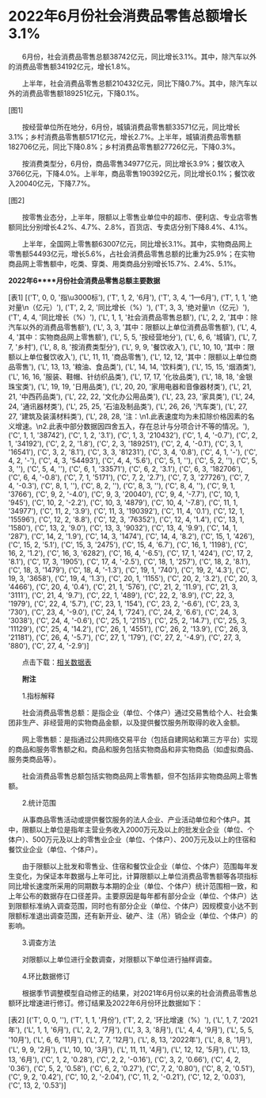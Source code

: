# 2022年6月份社会消费品零售总额增长3.1%

　　6月份，社会消费品零售总额38742亿元，同比增长3.1%。其中，除汽车以外的消费品零售额34192亿元，增长1.8%。

　　上半年，社会消费品零售总额210432亿元，同比下降0.7%。其中，除汽车以外的消费品零售额189251亿元，下降0.1%。

[图1]

　　按经营单位所在地分，6月份，城镇消费品零售额33571亿元，同比增长3.1%；乡村消费品零售额5171亿元，增长2.7%。上半年，城镇消费品零售额182706亿元，同比下降0.8%；乡村消费品零售额27726亿元，下降0.3%。

　　按消费类型分，6月份，商品零售34977亿元，同比增长3.9%；餐饮收入3766亿元，下降4.0%。上半年，商品零售190392亿元，同比增长0.1%；餐饮收入20040亿元，下降7.7%。

[图2]

　　按零售业态分，上半年，限额以上零售业单位中的超市、便利店、专业店零售额同比分别增长4.2%、4.7%、2.8%，百货店、专卖店分别下降8.4%、4.1%。

　　上半年，全国网上零售额63007亿元，同比增长3.1%。其中，实物商品网上零售额54493亿元，增长5.6%，占社会消费品零售总额的比重为25.9%；在实物商品网上零售额中，吃类、穿类、用类商品分别增长15.7%、2.4%、5.1%。

**2022****年****6****月份社会消费品零售总额主要数据**

[表1]
[('T', 0, 0, '指\u3000标'), ('T', 1, 2, '6月'), ('T', 3, 4, '1—6月'), ('T', 1, 1, '绝对量\n（亿元）'), ('T', 2, 2, '同比增长（%）'), ('T', 3, 3, '绝对量\n（亿元）'), ('T', 4, 4, '同比增长（%）'), ('L', 1, 1, '社会消费品零售总额'), ('L', 2, 2, '其中：除汽车以外的消费品零售额'), ('L', 3, 3, '其中：限额以上单位消费品零售额'), ('L', 4, 4, '其中：实物商品网上零售额'), ('L', 5, 5, '按经营地分'), ('L', 6, 6, '城镇'), ('L', 7, 7, '乡村'), ('L', 8, 8, '按消费类型分'), ('L', 9, 9, '餐饮收入'), ('L', 10, 10, '其中：限额以上单位餐饮收入'), ('L', 11, 11, '商品零售'), ('L', 12, 12, '其中：限额以上单位商品零售'), ('L', 13, 13, '粮油、食品类'), ('L', 14, 14, '饮料类'), ('L', 15, 15, '烟酒类'), ('L', 16, 16, '服装、鞋帽、针纺织品类'), ('L', 17, 17, '化妆品类'), ('L', 18, 18, '金银珠宝类'), ('L', 19, 19, '日用品类'), ('L', 20, 20, '家用电器和音像器材类'), ('L', 21, 21, '中西药品类'), ('L', 22, 22, '文化办公用品类'), ('L', 23, 23, '家具类'), ('L', 24, 24, '通讯器材类'), ('L', 25, 25, '石油及制品类'), ('L', 26, 26, '汽车类'), ('L', 27, 27, '建筑及装潢材料类'), ('L', 28, 28, '注：\n1.此表速度均为未扣除价格因素的名义增速。\n2.此表中部分数据因四舍五入，存在总计与分项合计不等的情况。'), ('C', 1, 1, '38742'), ('C', 1, 2, '3.1'), ('C', 1, 3, '210432'), ('C', 1, 4, '-0.7'), ('C', 2, 1, '34192'), ('C', 2, 2, '1.8'), ('C', 2, 3, '189251'), ('C', 2, 4, '-0.1'), ('C', 3, 1, '16541'), ('C', 3, 2, '8.1'), ('C', 3, 3, '81231'), ('C', 3, 4, '0.8'), ('C', 4, 1, '-'), ('C', 4, 2, '-'), ('C', 4, 3, '54493'), ('C', 4, 4, '5.6'), ('C', 5, 1, ''), ('C', 5, 2, ''), ('C', 5, 3, ''), ('C', 5, 4, ''), ('C', 6, 1, '33571'), ('C', 6, 2, '3.1'), ('C', 6, 3, '182706'), ('C', 6, 4, '-0.8'), ('C', 7, 1, '5171'), ('C', 7, 2, '2.7'), ('C', 7, 3, '27726'), ('C', 7, 4, '-0.3'), ('C', 8, 1, ''), ('C', 8, 2, ''), ('C', 8, 3, ''), ('C', 8, 4, ''), ('C', 9, 1, '3766'), ('C', 9, 2, '-4.0'), ('C', 9, 3, '20040'), ('C', 9, 4, '-7.7'), ('C', 10, 1, '945'), ('C', 10, 2, '-2.2'), ('C', 10, 3, '4879'), ('C', 10, 4, '-7.8'), ('C', 11, 1, '34977'), ('C', 11, 2, '3.9'), ('C', 11, 3, '190392'), ('C', 11, 4, '0.1'), ('C', 12, 1, '15596'), ('C', 12, 2, '8.8'), ('C', 12, 3, '76352'), ('C', 12, 4, '1.4'), ('C', 13, 1, '1580'), ('C', 13, 2, '9.0'), ('C', 13, 3, '9032'), ('C', 13, 4, '9.9'), ('C', 14, 1, '287'), ('C', 14, 2, '1.9'), ('C', 14, 3, '1474'), ('C', 14, 4, '8.2'), ('C', 15, 1, '426'), ('C', 15, 2, '5.1'), ('C', 15, 3, '2475'), ('C', 15, 4, '6.7'), ('C', 16, 1, '1198'), ('C', 16, 2, '1.2'), ('C', 16, 3, '6282'), ('C', 16, 4, '-6.5'), ('C', 17, 1, '424'), ('C', 17, 2, '8.1'), ('C', 17, 3, '1905'), ('C', 17, 4, '-2.5'), ('C', 18, 1, '257'), ('C', 18, 2, '8.1'), ('C', 18, 3, '1479'), ('C', 18, 4, '-1.3'), ('C', 19, 1, '740'), ('C', 19, 2, '4.3'), ('C', 19, 3, '3658'), ('C', 19, 4, '1.3'), ('C', 20, 1, '1155'), ('C', 20, 2, '3.2'), ('C', 20, 3, '4466'), ('C', 20, 4, '0.4'), ('C', 21, 1, '576'), ('C', 21, 2, '11.9'), ('C', 21, 3, '3111'), ('C', 21, 4, '9.7'), ('C', 22, 1, '489'), ('C', 22, 2, '8.9'), ('C', 22, 3, '1979'), ('C', 22, 4, '5.7'), ('C', 23, 1, '154'), ('C', 23, 2, '-6.6'), ('C', 23, 3, '730'), ('C', 23, 4, '-9.0'), ('C', 24, 1, '724'), ('C', 24, 2, '6.6'), ('C', 24, 3, '3038'), ('C', 24, 4, '-0.6'), ('C', 25, 1, '2115'), ('C', 25, 2, '14.7'), ('C', 25, 3, '11129'), ('C', 25, 4, '14.2'), ('C', 26, 1, '4551'), ('C', 26, 2, '13.9'), ('C', 26, 3, '21181'), ('C', 26, 4, '-5.7'), ('C', 27, 1, '179'), ('C', 27, 2, '-4.9'), ('C', 27, 3, '880'), ('C', 27, 4, '-2.9')]

　　点击下载：[相关数据表](http://www.stats.gov.cn/sj/zxfb/202302/W020230203608976540908.xls)

　　**附注**

　　1.指标解释

　　社会消费品零售总额：是指企业（单位、个体户）通过交易售给个人、社会集团非生产、非经营用的实物商品金额，以及提供餐饮服务所取得的收入金额。

　　网上零售额：是指通过公共网络交易平台（包括自建网站和第三方平台）实现的商品和服务零售额之和。商品和服务包括实物商品和非实物商品（如虚拟商品、服务类商品等）。

　　社会消费品零售总额包括实物商品网上零售额，但不包括非实物商品网上零售额。

　　2.统计范围

　　从事商品零售活动或提供餐饮服务的法人企业、产业活动单位和个体户。其中，限额以上单位是指年主营业务收入2000万元及以上的批发业企业（单位、个体户）、500万元及以上的零售业企业（单位、个体户）、200万元及以上的住宿和餐饮业企业（单位、个体户）。

　　由于限额以上批发和零售业、住宿和餐饮业企业（单位、个体户）范围每年发生变化，为保证本年数据与上年可比，计算限额以上单位消费品零售额等各项指标同比增长速度所采用的同期数与本期的企业（单位、个体户）统计范围相一致，和上年公布的数据存在口径差异。主要原因是每年都有部分企业（单位、个体户）达到限额标准纳入调查范围，同时也有部分企业（单位、个体户）因规模变小达不到限额标准退出调查范围，还有新开业、破产、注（吊）销企业（单位、个体户）的影响。

　　3.调查方法

　　对限额以上单位进行全数调查，对限额以下单位进行抽样调查。

　　4.环比数据修订

　　根据季节调整模型自动修正的结果，对2021年6月份以来的社会消费品零售总额环比增速进行修订。修订结果及2022年6月份环比数据如下：

[表2]
[('T', 0, 0, ''), ('T', 1, 1, '月份'), ('T', 2, 2, '环比增速（%）'), ('L', 1, 7, '2021年'), ('L', 1, 1, '6月'), ('L', 2, 2, '7月'), ('L', 3, 3, '8月'), ('L', 4, 4, '9月'), ('L', 5, 5, '10月'), ('L', 6, 6, '11月'), ('L', 7, 7, '12月'), ('L', 8, 13, '2022年'), ('L', 8, 8, '1月'), ('L', 9, 9, '2月'), ('L', 10, 10, '3月'), ('L', 11, 11, '4月'), ('L', 12, 12, '5月'), ('L', 13, 13, '6月'), ('C', 1, 2, '0.28'), ('C', 2, 2, '-0.16'), ('C', 3, 2, '0.66'), ('C', 4, 2, '0.36'), ('C', 5, 2, '0.58'), ('C', 6, 2, '0.27'), ('C', 7, 2, '0.80'), ('C', 8, 2, '0.51'), ('C', 9, 2, '0.42'), ('C', 10, 2, '-2.04'), ('C', 11, 2, '-0.21'), ('C', 12, 2, '0.03'), ('C', 13, 2, '0.53')]